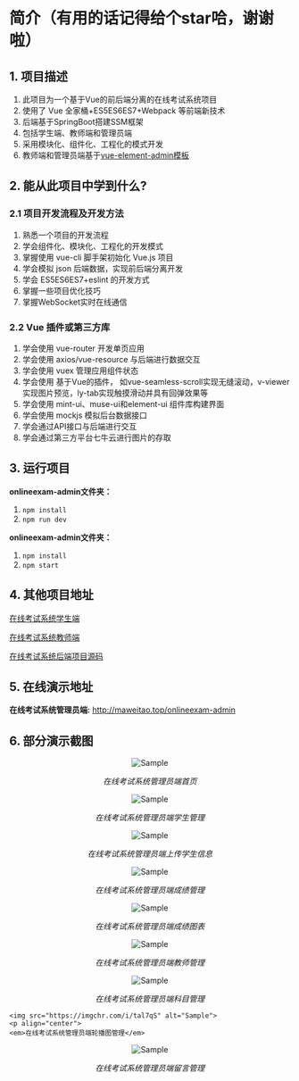 # 简介（有用的话记得给个star哈，谢谢啦）

## 1. 项目描述

1. 此项目为一个基于Vue的前后端分离的在线考试系统项目
2. 使用了 Vue 全家桶+ES5ES6ES7+Webpack 等前端新技术 
3. 后端基于SpringBoot搭建SSM框架
4. 包括学生端、教师端和管理员端 
5. 采用模块化、组件化、工程化的模式开发
6. 教师端和管理员端基于[vue-element-admin模板](https://github.com/PanJiaChen/vue-element-admin)

## 2. 能从此项目中学到什么? 

### 2.1 项目开发流程及开发方法 

1. 熟悉一个项目的开发流程
2. 学会组件化、模块化、工程化的开发模式 
3. 掌握使用 vue-cli 脚手架初始化 Vue.js 项目
4. 学会模拟 json 后端数据，实现前后端分离开发 
5. 学会 ES5ES6ES7+eslint 的开发方式 
6. 掌握一些项目优化技巧 
7. 掌握WebSocket实时在线通信

### 2.2 Vue 插件或第三方库

1. 学会使用 vue-router 开发单页应用 
2. 学会使用 axios/vue-resource 与后端进行数据交互
3. 学会使用 vuex 管理应用组件状态
4. 学会使用 基于Vue的插件， 如vue-seamless-scroll实现无缝滚动，v-viewer实现图片预览，ly-tab实现触摸滑动并具有回弹效果等
5. 学会使用 mint-ui、muse-ui和element-ui 组件库构建界面
6. 学会使用 mockjs 模拟后台数据接口
7. 学会通过API接口与后端进行交互  
8. 学会通过第三方平台七牛云进行图片的存取  

## 3. 运行项目

**onlineexam-admin文件夹：**

1. `npm install`
2. `npm run dev`

**onlineexam-admin文件夹：**

1. `npm install`
2. `npm start`

## 4. 其他项目地址

[在线考试系统学生端](https://github.com/FrontDemon/onlineexam-student)

[在线考试系统教师端](https://github.com/FrontDemon/onlineexam-teacher)

[在线考试系统后端项目源码](https://github.com/FrontDemon/onlineexam-system-backend)

## 5. 在线演示地址

**在线考试系统管理员端:** http://maweitao.top/onlineexam-admin

## 6. 部分演示截图

<p align="center">
	<img src="https://imgchr.com/i/taMuqg" alt="Sample">
	<p align="center">
    <em>在线考试系统管理员端首页</em>
  </p>
</p>

<p align="center">
  	<img src="https://imgchr.com/i/taMHQf" alt="Sample">
	<p align="center">
    <em>在线考试系统管理员端学生管理</em>
  </p>
 </p>

<p align="center">     
  	<img src="https://imgchr.com/i/talVu8" alt="Sample">
	<p align="center">
    <em>在线考试系统管理员端上传学生信息</em>
  </p>
  </p>

<p align="center">
  	<img src="https://imgchr.com/i/taQKl6" alt="Sample">
	<p align="center">
    <em>在线考试系统管理员端成绩管理</em>
  </p>
  </p>

<p align="center">
  	<img src="https://imgchr.com/i/taQTAJ" alt="Sample">
	<p align="center">
    <em>在线考试系统管理员端成绩图表</em>
  </p>
   </p>

<p align="center"> 
  	<img src="https://imgchr.com/i/taQzHe" alt="Sample">
	<p align="center">
    <em>在线考试系统管理员端教师管理</em>
  </p>
    </p>

<p align="center">
  	<img src="https://imgchr.com/i/talBgx" alt="Sample">
	<p align="center">
    <em>在线考试系统管理员端科目管理</em>
  </p>
  </p>

<p align="center">
      
  	<img src="https://imgchr.com/i/tal7qS" alt="Sample">
	<p align="center">
    <em>在线考试系统管理员端轮播图管理</em>
  </p>
   </p>

<p align="center">   
  	<img src="https://imgchr.com/i/ta19qU" alt="Sample">
	<p align="center">
    <em>在线考试系统管理员端留言管理</em>
  </p>
</p>


